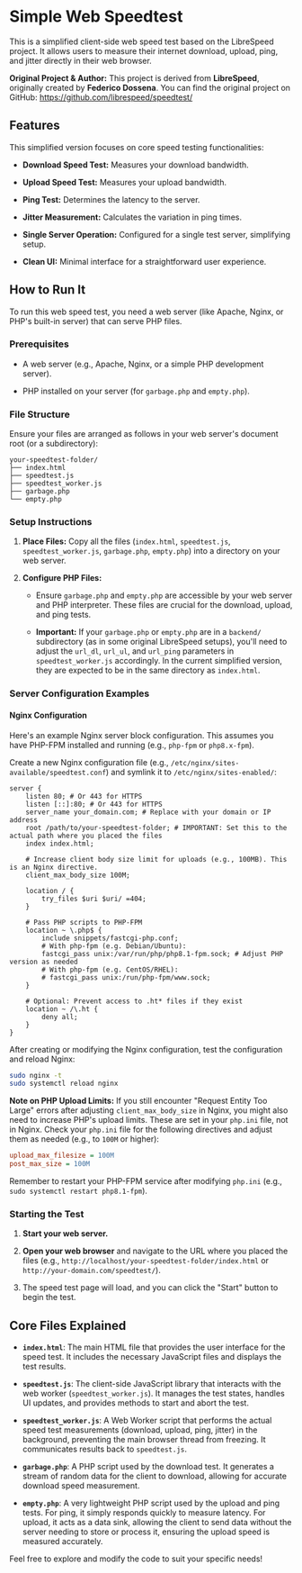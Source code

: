 # Simple Web Speedtest

This is a simplified client-side web speed test based on the LibreSpeed project. It allows users to measure their internet download, upload, ping, and jitter directly in their web browser.

**Original Project & Author:**
This project is derived from **LibreSpeed**, originally created by **Federico Dossena**.
You can find the original project on GitHub: <https://github.com/librespeed/speedtest/>

## Features

This simplified version focuses on core speed testing functionalities:

* **Download Speed Test:** Measures your download bandwidth.

* **Upload Speed Test:** Measures your upload bandwidth.

* **Ping Test:** Determines the latency to the server.

* **Jitter Measurement:** Calculates the variation in ping times.

* **Single Server Operation:** Configured for a single test server, simplifying setup.

* **Clean UI:** Minimal interface for a straightforward user experience.

## How to Run It

To run this web speed test, you need a web server (like Apache, Nginx, or PHP's built-in server) that can serve PHP files.

### Prerequisites

* A web server (e.g., Apache, Nginx, or a simple PHP development server).

* PHP installed on your server (for `garbage.php` and `empty.php`).

### File Structure

Ensure your files are arranged as follows in your web server's document root (or a subdirectory):

```
your-speedtest-folder/
├── index.html
├── speedtest.js
├── speedtest_worker.js
├── garbage.php
└── empty.php
```

### Setup Instructions

1.  **Place Files:** Copy all the files (`index.html`, `speedtest.js`, `speedtest_worker.js`, `garbage.php`, `empty.php`) into a directory on your web server.

2.  **Configure PHP Files:**

    * Ensure `garbage.php` and `empty.php` are accessible by your web server and PHP interpreter. These files are crucial for the download, upload, and ping tests.

    * **Important:** If your `garbage.php` or `empty.php` are in a `backend/` subdirectory (as in some original LibreSpeed setups), you'll need to adjust the `url_dl`, `url_ul`, and `url_ping` parameters in `speedtest_worker.js` accordingly. In the current simplified version, they are expected to be in the same directory as `index.html`.

### Server Configuration Examples

#### Nginx Configuration

Here's an example Nginx server block configuration. This assumes you have PHP-FPM installed and running (e.g., `php-fpm` or `php8.x-fpm`).

Create a new Nginx configuration file (e.g., `/etc/nginx/sites-available/speedtest.conf`) and symlink it to `/etc/nginx/sites-enabled/`:

```nginx
server {
    listen 80; # Or 443 for HTTPS
    listen [::]:80; # Or 443 for HTTPS
    server_name your_domain.com; # Replace with your domain or IP address
    root /path/to/your-speedtest-folder; # IMPORTANT: Set this to the actual path where you placed the files
    index index.html;

    # Increase client body size limit for uploads (e.g., 100MB). This is an Nginx directive.
    client_max_body_size 100M;

    location / {
        try_files $uri $uri/ =404;
    }

    # Pass PHP scripts to PHP-FPM
    location ~ \.php$ {
        include snippets/fastcgi-php.conf;
        # With php-fpm (e.g. Debian/Ubuntu):
        fastcgi_pass unix:/var/run/php/php8.1-fpm.sock; # Adjust PHP version as needed
        # With php-fpm (e.g. CentOS/RHEL):
        # fastcgi_pass unix:/run/php-fpm/www.sock;
    }

    # Optional: Prevent access to .ht* files if they exist
    location ~ /\.ht {
        deny all;
    }
}
```

After creating or modifying the Nginx configuration, test the configuration and reload Nginx:

```bash
sudo nginx -t
sudo systemctl reload nginx
```

**Note on PHP Upload Limits:**
If you still encounter "Request Entity Too Large" errors after adjusting `client_max_body_size` in Nginx, you might also need to increase PHP's upload limits. These are set in your `php.ini` file, not in Nginx. Check your `php.ini` file for the following directives and adjust them as needed (e.g., to `100M` or higher):

```ini
upload_max_filesize = 100M
post_max_size = 100M
```

Remember to restart your PHP-FPM service after modifying `php.ini` (e.g., `sudo systemctl restart php8.1-fpm`).

### Starting the Test

1.  **Start your web server.**

2.  **Open your web browser** and navigate to the URL where you placed the files (e.g., `http://localhost/your-speedtest-folder/index.html` or `http://your-domain.com/speedtest/`).

3.  The speed test page will load, and you can click the "Start" button to begin the test.

## Core Files Explained

* **`index.html`**: The main HTML file that provides the user interface for the speed test. It includes the necessary JavaScript files and displays the test results.

* **`speedtest.js`**: The client-side JavaScript library that interacts with the web worker (`speedtest_worker.js`). It manages the test states, handles UI updates, and provides methods to start and abort the test.

* **`speedtest_worker.js`**: A Web Worker script that performs the actual speed test measurements (download, upload, ping, jitter) in the background, preventing the main browser thread from freezing. It communicates results back to `speedtest.js`.

* **`garbage.php`**: A PHP script used by the download test. It generates a stream of random data for the client to download, allowing for accurate download speed measurement.

* **`empty.php`**: A very lightweight PHP script used by the upload and ping tests. For ping, it simply responds quickly to measure latency. For upload, it acts as a data sink, allowing the client to send data without the server needing to store or process it, ensuring the upload speed is measured accurately.

Feel free to explore and modify the code to suit your specific needs!
